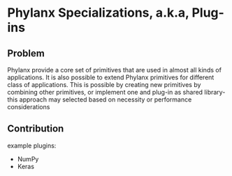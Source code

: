 <!-- Copyright (c) 2020 R. Tohid
Distributed under the Boost Software License, Version 1.0. (See accompanying
file LICENSE_1_0.txt or copy at http://www.boost.org/LICENSE_1_0.txt) -->

# Phylanx Specializations, a.k.a, Plug-ins

## Problem
Phylanx provide a core set of primitives that are used in almost all kinds of applications. It is also possible to extend Phylanx primitives for different class of applications. This is possible by creating new primitives by combining other primitives, or implement one and plug-in as shared library- this approach may selected based on necessity or performance considerations

## Contribution
example plugins:
- NumPy
- Keras


